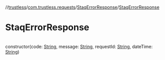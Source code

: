 //[trustless](../../../index.md)/[com.trustless.requests](../index.md)/[StaqErrorResponse](index.md)/[StaqErrorResponse](-staq-error-response.md)

# StaqErrorResponse

\
constructor(code: [String](https://kotlinlang.org/api/latest/jvm/stdlib/kotlin/-string/index.html), message: [String](https://kotlinlang.org/api/latest/jvm/stdlib/kotlin/-string/index.html), requestId: [String](https://kotlinlang.org/api/latest/jvm/stdlib/kotlin/-string/index.html), dateTime: [String](https://kotlinlang.org/api/latest/jvm/stdlib/kotlin/-string/index.html))
